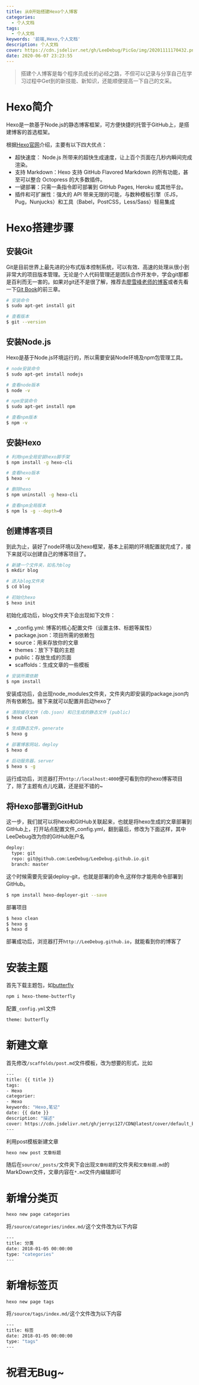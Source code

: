 ```yaml
---
title: 从0开始搭建Hexo个人博客
categories:
  - 个人文档
tags:
  - 个人文档
keywords: '前端,Hexo,个人文档'
description: 个人文档
cover: https://cdn.jsdelivr.net/gh/LeeDebug/PicGo/img/20201111170432.png
date: 2020-06-07 23:23:55
---
```


> 搭建个人博客是每个程序员成长的必经之路，不但可以记录与分享自己在学习过程中Get到的新技能、新知识，还能顺便提高一下自己的文采。

# Hexo简介
Hexo是一款基于Node.js的静态博客框架，可方便快捷的托管于GitHub上，是搭建博客的首选框架。

根据[Hexo官网](https://hexo.io/zh-cn/)介绍，主要有以下四大优点：
- 超快速度： Node.js 所带来的超快生成速度，让上百个页面在几秒内瞬间完成渲染。
- 支持 Markdown：Hexo 支持 GitHub Flavored Markdown 的所有功能，甚至可以整合 Octopress 的大多数插件。
- 一键部署：只需一条指令即可部署到 GitHub Pages, Heroku 或其他平台。
- 插件和可扩展性：强大的 API 带来无限的可能，与数种模板引擎（EJS，Pug，Nunjucks）和工具（Babel，PostCSS，Less/Sass）轻易集成


# Hexo搭建步骤

## 安装Git

Git是目前世界上最先进的分布式版本控制系统，可以有效、高速的处理从很小到非常大的项目版本管理。无论是个人代码管理还是团队合作开发中，学会git那都是百利而无一害的。如果对git还不是很了解，推荐去[廖雪峰老师的博客](https://www.liaoxuefeng.com/wiki/896043488029600)或者先看一下[Git Book](https://git-scm.com/book/zh/v2)的前三章。

```bash
# 安装命令
$ sudo apt-get install git

# 查看版本
$ git --version
```

## 安装Node.js

Hexo是基于Node.js环境运行的，所以需要安装Node环境及npm包管理工具。

```bash
# node安装命令
$ sudo apt-get install nodejs

# 查看node版本
$ node -v

# npm安装命令
$ sudo apt-get install npm

# 查看npm版本
$ npm -v
```

## 安装Hexo

```bash
# 利用npm全局安装hexo脚手架
$ npm install -g hexo-cli

# 查看hexo版本
$ hexo -v

# 删除hexo
$ npm uninstall -g hexo-cli

# 查看npm全局版本
$ npm ls -g --depth=0
```

## 创建博客项目

到此为止，装好了node环境以及hexo框架，基本上前期的环境配置就完成了，接下来就可以创建自己的博客项目了。

```bash
# 新建一个文件夹，如名为blog
$ mkdir blog

# 进入blog文件夹
$ cd blog

# 初始化hexo
$ hexo init
```

初始化成功后，blog文件夹下会出现如下文件：
- _config.yml: 博客的核心配置文件（设置主体、标题等属性）
- package.json：项目所需的依赖包
- source：用来存放你的文章
- themes：放下下载的主题
- public：存放生成的页面
- scaffolds：生成文章的一些模板

```bash
# 安装所需依赖
$ npm install
```

安装成功后，会出现node_modules文件夹，文件夹内即安装的package.json内所有依赖包。接下来就可以配置并启动hexo了

```bash
# 清除缓存文件 (db.json) 和已生成的静态文件 (public)
$ hexo clean

# 生成静态文件，generate
$ hexo g

# 部署博客网站，deploy
$ hexo d

# 启动服务器，server
$ hexo s -g
```

运行成功后，浏览器打开`http://localhost:4000`便可看到你的hexo博客项目了，除了主题有点儿吃藕，还是挺不错的~

## 将Hexo部署到GitHub

这一步，我们就可以将hexo和GitHub关联起来，也就是将hexo生成的文章部署到GitHub上，打开站点配置文件_config.yml，翻到最后，修改为下面这样，其中LeeDebug改为你的GitHub账户名
```bash
deploy:
  type: git
  repo: git@github.com:LeeDebug/LeeDebug.github.io.git
  branch: master
```

这个时候需要先安装deploy-git，也就是部署的命令,这样你才能用命令部署到GitHub。

```bash
$ npm install hexo-deployer-git --save
```

部署项目
```bash
$ hexo clean
$ hexo g
$ hexo d
```

部署成功后，浏览器打开`http://LeeDebug.github.io`，就能看到你的博客了


# 安装主题

首先下载主题包，如[butterfly](https://github.com/jerryc127/hexo-theme-butterfly)
```bash
npm i hexo-theme-butterfly
```

配置`_config.yml`文件
```bash
theme: butterfly
```

# 新建文章

首先修改`/scaffolds/post.md`文件模板，改为想要的形式，比如
```bash
---
title: {{ title }}
tags:
- Hexo
categorier:
- Hexo
keywords: "Hexo,笔记"
date: {{ date }}
description: "描述"
cover: https://cdn.jsdelivr.net/gh/jerryc127/CDN@latest/cover/default_bg.png
---
```

利用post模板新建文章
```bash
hexo new post 文章标题
```

随后在`source/_posts/`文件夹下会出现`文章标题`的文件夹和`文章标题.md`的MarkDown文件，文章内容在`*.md`文件内编辑即可


# 新增分类页

```bash
hexo new page categories
```

将`/source/categories/index.md/`这个文件改为以下内容
```bash
---
title: 分类
date: 2018-01-05 00:00:00
type: "categories"
---
```


# 新增标签页

```bash
hexo new page tags
```

将`/source/tags/index.md/`这个文件改为以下内容
```bash
---
title: 标签
date: 2018-01-05 00:00:00
type: "tags"
---
```


# 祝君无Bug~